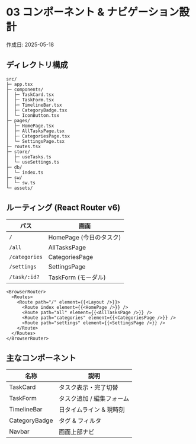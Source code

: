 # 03 コンポーネント & ナビゲーション設計

作成日: 2025-05-18

## ディレクトリ構成
```
src/
├─ app.tsx
├─ components/
│  ├─ TaskCard.tsx
│  ├─ TaskForm.tsx
│  ├─ TimelineBar.tsx
│  ├─ CategoryBadge.tsx
│  └─ IconButton.tsx
├─ pages/
│  ├─ HomePage.tsx
│  ├─ AllTasksPage.tsx
│  ├─ CategoriesPage.tsx
│  └─ SettingsPage.tsx
├─ routes.tsx
├─ store/
│  ├─ useTasks.ts
│  └─ useSettings.ts
├─ db/
│  └─ index.ts
├─ sw/
│  └─ sw.ts
└─ assets/
```

## ルーティング (React Router v6)
| パス | 画面 |
| ---- | ---- |
| `/` | HomePage (今日のタスク) |
| `/all` | AllTasksPage |
| `/categories` | CategoriesPage |
| `/settings` | SettingsPage |
| `/task/:id?` | TaskForm (モーダル) |

```tsx
<BrowserRouter>
  <Routes>
    <Route path="/" element={{<Layout />}}>
      <Route index element={{<HomePage />}} />
      <Route path="all" element={{<AllTasksPage />}} />
      <Route path="categories" element={{<CategoriesPage />}} />
      <Route path="settings" element={{<SettingsPage />}} />
    </Route>
  </Routes>
</BrowserRouter>
```

## 主なコンポーネント
| 名称 | 説明 |
| ---- | ---- |
| TaskCard | タスク表示・完了切替 |
| TaskForm | タスク追加 / 編集フォーム |
| TimelineBar | 日タイムライン & 現時刻 |
| CategoryBadge | タグ & フィルタ |
| Navbar | 画面上部ナビ |